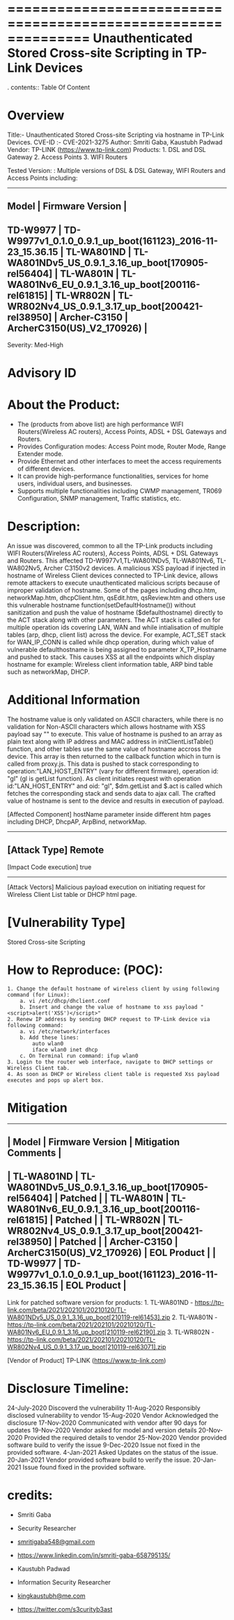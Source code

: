 ==============================================================
Unauthenticated Stored Cross-site Scripting in TP-Link Devices
==============================================================

. contents:: Table Of Content

Overview
========

Title:- Unauthenticated Stored Cross-site Scripting via hostname in TP-Link Devices. 
CVE-ID :- CVE-2021-3275
Author: Smriti Gaba, Kaustubh Padwad
Vendor: TP-LINK (https://www.tp-link.com)
Products:
	1. DSL and DSL Gateway
	2. Access Points
	3. WIFI Routers


Tested Version: : Multiple versions of DSL & DSL Gateway, WIFI Routers and Access Points including:

-------------------------------------------------------------------------------
Model             |   Firmware Version                                         |
-------------------------------------------------------------------------------
TD-W9977          | TD-W9977v1_0.1.0_0.9.1_up_boot(161123)_2016-11-23_15.36.15 |
TL-WA801ND        | TL-WA801NDv5_US_0.9.1_3.16_up_boot[170905-rel56404]        |
TL-WA801N         | TL-WA801Nv6_EU_0.9.1_3.16_up_boot[200116-rel61815]         |
TL-WR802N         | TL-WR802Nv4_US_0.9.1_3.17_up_boot[200421-rel38950]         |
Archer-C3150      | ArcherC3150(US)_V2_170926)                                 |
-------------------------------------------------------------------------------

Severity: Med-High


Advisory ID
============


About the Product:
==================

* The (products from above list)  are high performance WIFI Routers(Wireless AC routers), Access Points, ADSL + DSL Gateways and Routers.
* Provides Configuration modes: Access Point mode, Router Mode, Range Extender mode.
* Provide Ethernet and other interfaces to meet the access requirements of different devices.
* It can provide high-performance functionalities, services for home users, individual users, and businesses.
* Supports multiple functionalities including CWMP management, TR069 Configuration, SNMP management, Traffic statistics, etc.

Description: 
============
An issue was discovered, common to all the TP-Link products including WIFI Routers(Wireless AC routers), Access Points, ADSL + DSL Gateways and Routers.
This affected TD-W9977v1,TL-WA801NDv5, TL-WA801Nv6, TL-WA802Nv5, Archer C3150v2 devices.
A malicious XSS payload if injected in hostname of Wireless Client devices connected to TP-Link device, allows remote attackers to execute unauthenticated malicious scripts because of improper validation of hostname. Some of the pages including dhcp.htm, networkMap.htm, dhcpClient.htm, qsEdit.htm, qsReview.htm and others use this vulnerable hostname function(setDefaultHostname()) without sanitization and push the value of hostname ($defaulthostname) directly to the ACT stack along with other parameters. The ACT stack is called on for multiple operation ids covering LAN, WAN and while intialisation of multiple tables (arp, dhcp, client list) across the device. For example, ACT_SET stack for WAN_IP_CONN is called while dhcp operation, during which value of vulnerable defaulthostname is being assigned to parameter X_TP_Hostname and pushed to stack.
This causes XSS at all the endpoints which display hostname for example: Wireless client information table, ARP bind table such as networkMap, DHCP. 


Additional Information
========================
The hostname value is only validated on ASCII characters, while there is no validation for Non-ASCII characters which allows hostname with XSS payload say "<script>alert('XSS')</script>" to execute. 
This value of hostname is pushed to an array as plain text along with IP address and MAC address in initClientListTable() function, and other tables use the same value of hostname accross the device. This array is then returned to the callback function which in turn is called from proxy.js. This data is pushed to stack corresponding to operation:"LAN_HOST_ENTRY" (vary for different firmware), operation id: "gl" (gl is getList function). 
As client initiates request with operation id:"LAN_HOST_ENTRY" and oid: "gl", $dm.getList and $.act is called which fetches the corresponding stack and sends data to ajax call. The crafted value of hostname is sent to the device and results in execution of payload.


[Affected Component]
hostName parameter inside different htm pages including DHCP, DhcpAP, ArpBind, networkMap.

------------------------------------------
[Attack Type]
Remote
------------------------------------------
[Impact Code execution]
true

------------------------------------------
[Attack Vectors]
Malicious payload execution on initiating request for Wireless Client List table or DHCP html page.

[Vulnerability Type]
====================
Stored Cross-site Scripting

How to Reproduce: (POC):
========================

    1. Change the default hostname of wireless client by using following command (for Linux):
        a. vi /etc/dhcp/dhclient.conf
        b. Insert and change the value of hostname to xss payload "<script>alert('XSS')</script>"
    2. Renew IP address by sending DHCP request to TP-Link device via following command:
        a. vi /etc/network/interfaces
        b. Add these lines:
            auto wlan0
            iface wlan0 inet dhcp
        c. On Terminal run command: ifup wlan0
    3. Login to the router web interface, navigate to DHCP settings or Wireless Client tab.
    4. As soon as DHCP or Wireless client table is requested Xss payload executes and pops up alert box.
    
Mitigation
==========

 ---------------------------------------------------------------------------------------------------------
| Model             |   Firmware Version                                          | Mitigation Comments   |
 ---------------------------------------------------------------------------------------------------------
| TL-WA801ND        | TL-WA801NDv5_US_0.9.1_3.16_up_boot[170905-rel56404]         | Patched               |
| TL-WA801N         | TL-WA801Nv6_EU_0.9.1_3.16_up_boot[200116-rel61815]          | Patched               |
| TL-WR802N         | TL-WR802Nv4_US_0.9.1_3.17_up_boot[200421-rel38950]          | Patched               |
| Archer-C3150      | ArcherC3150(US)_V2_170926)                                  | EOL Product           |
| TD-W9977          | TD-W9977v1_0.1.0_0.9.1_up_boot(161123)_2016-11-23_15.36.15  | EOL Product           |
 ---------------------------------------------------------------------------------------------------------

Link for patched software version for products:
    1. TL-WA801ND - https://tp-link.com/beta/2021/202101/20210120/TL-WA801NDv5_US_0.9.1_3.16_up_boot[210119-rel61453].zip
    2. TL-WA801N - https://tp-link.com/beta/2021/202101/20210120/TL-WA801Nv6_EU_0.9.1_3.16_up_boot[210119-rel62190].zip
    3. TL-WR802N - https://tp-link.com/beta/2021/202101/20210120/TL-WR802Nv4_US_0.9.1_3.17_up_boot[210119-rel63071].zip

[Vendor of Product]
TP-LINK (https://www.tp-link.com)

Disclosure Timeline: 
===================
24-July-2020 Discoverd the vulnerability
11-Aug-2020 Responsibly disclosed vulnerability to vendor
15-Aug-2020 Vendor Acknowledged the disclosure
17-Nov-2020 Communicated with vendor after 90 days for updates
19-Nov-2020 Vendor asked for model and version details
20-Nov-2020 Provided the required details to vendor
25-Nov-2020 Vendor provided software build to verify the issue
9-Dec-2020 Issue not fixed in the provided software.
4-Jan-2021 Asked Updates on the status of the issue.
20-Jan-2021 Vendor provided software build to verify the issue.
20-Jan-2021 Issue found fixed in the provided software.

credits:
========

* Smriti Gaba
* Security Researcher
* smritigaba548@gmail.com
* https://www.linkedin.com/in/smriti-gaba-658795135/

* Kaustubh Padwad
* Information Security Researcher
* kingkaustubh@me.com
* https://twitter.com/s3curityb3ast


